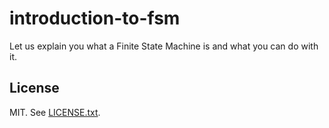 # introduction-to-fsm

Let us explain you what a Finite State Machine is and what you can do with it.

## License

MIT. See [LICENSE.txt](./LICENSE.txt).